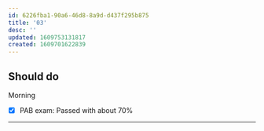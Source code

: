 ```yaml
---
id: 6226fba1-90a6-46d8-8a9d-d437f295b875
title: '03'
desc: ''
updated: 1609753131817
created: 1609701622839
---
```


## Should do

Morning
- [x] PAB exam: Passed with about 70%
---

